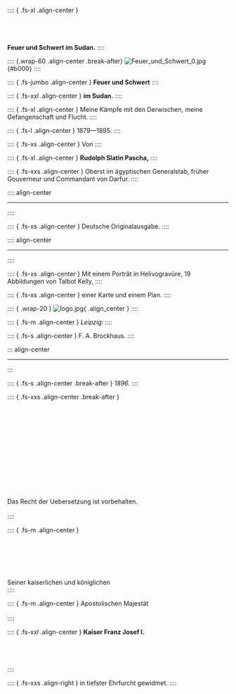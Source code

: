 :::: { .fs-xl .align-center }
<br /><br /><br /><br /><br />
**Feuer und Schwert im Sudan.**
::::

:::: {.wrap-60 .align-center .break-after}
![](Feuer_und_Schwert_0.jpg "Feuer_und_Schwert_0.jpg"){#b000}
::::

:::: { .fs-jumbo .align-center }
**Feuer und Schwert**
::::

:::: { .fs-xxl .align-center }
**im Sudan.**
::::

:::: { .fs-xl .align-center }
Meine Kämpfe mit den Derwischen, meine Gefangenschaft und Flucht.
::::

:::: { .fs-l .align-center }
1879—1895.
::::

:::: { .fs-xs .align-center }
Von
::::

:::: { .fs-xl .align-center }
**Rudolph Slatin Pascha,**
::::

:::: { .fs-xxs .align-center }
Oberst im ägyptischen Generalstab, früher Gouverneur und Commandant von Darfur.
::::

:::: align-center
****
::::

:::: { .fs-xs .align-center }
Deutsche Originalausgabe.
::::

:::: align-center
****
::::

:::: { .fs-xs .align-center }
Mit einem Porträt in Helivogravüre, 19 Abbildungen von Talbot Kelly,
::::

:::: { .fs-xs .align-center }
einer Karte und einem Plan.
::::

:::: { .wrap-20 }
![](logo.jpg "logo.jpg"){ .align_center }
::::

:::: { .fs-m .align-center }
*Leipzig:*
::::

:::: { .fs-s .align-center }
F. A. Brockhaus.
::::

::: align-center
****
:::

:::: { .fs-s .align-center .break-after }
*1896.*
::::

:::: { .fs-xxs .align-center .break-after }
<br /><br /><br /><br /><br /><br /><br /><br /><br /><br /><br /><br /><br /><br />
Das Recht der Uebersetzung ist vorbehalten.<br /><br />
::::


:::: { .fs-m .align-center }
<br /><br /><br /><br /><br /><br /><br />
Seiner kaiserlichen und königlichen<br />
::::

:::: { .fs-m .align-center }
Apostolischen Majestät<br /><br />
::::

:::: { .fs-xxl .align-center }
**Kaiser Franz Josef I.**<br /><br /><br /><br /><br />
::::

:::: { .fs-xxs .align-right }
in tiefster Ehrfurcht gewidmet.
::::
